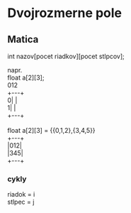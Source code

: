 # Dvojrozmerne pole

## Matica

int nazov[pocet riadkov][pocet stlpcov];<br>

napr.<br>
float a[2][3];<br>
  012 <br>
 +---+<br>
0|   |<br>
1|   |<br>
 +---+<br>
<br>
float a[2][3] = {{0,1,2},{3,4,5}}<br>
+---+<br>
|012|<br>
|345|<br>
+---+<br>

### cykly

riadok = i<br>
stlpec = j<br>